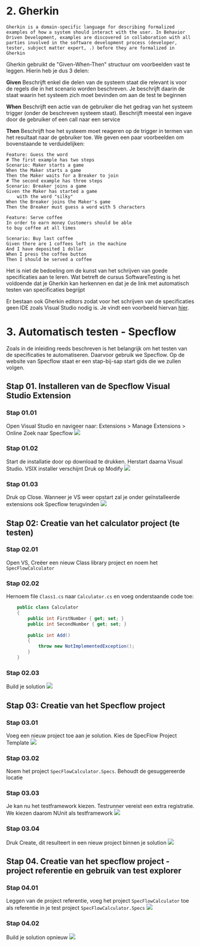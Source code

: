 # 2. Gherkin
	Gherkin is a domain-specific language for describing formalized examples of how a system should interact with the user. In Behavior Driven Development, examples are discovered in collaboration with all parties involved in the software development process (developer, tester, subject matter expert, .) before they are formalized in Gherkin

Gherkin gebruikt de "Given-When-Then" structuur om voorbeelden vast te leggen. Hierin heb je dus 3 delen:

**Given**
Beschrijft enkel die delen van de systeem staat die relevant is voor de regels die in het scenario worden beschreven. Je beschrijft daarin de staat waarin het systeem zich moet bevinden om aan de test te beginnen

**When**
Beschrijft een actie van de gebruiker die het gedrag van het systeem trigger (onder de beschreven systeem staat). Beschrijft meestal een ingave door de gebruiker of een call naar een service

**Then**
Beschrijft hoe het systeem moet reageren op de trigger in termen van het resultaat naar de gebruiker toe. We geven een paar voorbeelden om bovenstaande te verduidelijken:
```
Feature: Guess the word
# The first example has two steps
Scenario: Maker starts a game
When the Maker starts a game
Then the Maker waits for a Breaker to join
# The second example has three steps
Scenario: Breaker joins a game
Given the Maker has started a game 
    with the word "silky"
When the Breaker joins the Maker's game
Then the Breaker must guess a word with 5 characters
```

```
Feature: Serve coffee
In order to earn money Customers should be able 
to buy coffee at all times 

Scenario: Buy last coffee
Given there are 1 coffees left in the machine
And I have deposited 1 dollar 
When I press the coffee button 
Then I should be served a coffee
```

Het is niet de bedoeling om de kunst van het schrijven van goede specificaties aan te leren. Wat betreft de cursus SoftwareTesting is het voldoende dat je Gherkin kan herkennen en dat je de link met automatisch testen van specificaties begrijpt

Er bestaan ook Gherkin editors zodat voor het schrijven van de specificaties geen IDE zoals Visual Studio nodig is. Je vindt een voorbeeld hiervan [hier](https://specflow.org/gherkin-editor/).

# 3. Automatisch testen - Specflow
Zoals in de inleiding reeds beschreven is het belangrijk om het testen van de specificaties te automatiseren. Daarvoor gebruik we Specflow. Op de website van Specflow staat er een stap-bij-sap start gids die we zullen volgen.

## Stap 01. Installeren van de Specflow Visual Studio Extension
### Stap 01.01
Open Visual Studio en navigeer naar: Extensions > Manage Extensions > Online
Zoek naar Specflow
![](https://apwt.gitbook.io/~gitbook/image?url=https%3A%2F%2F4058530821-files.gitbook.io%2F%7E%2Ffiles%2Fv0%2Fb%2Fgitbook-x-prod.appspot.com%2Fo%2Fspaces%252F-MGtJKh7Wy8QD_tjgVdu%252Fuploads%252FYUh68CGTXjgbkjXi2hC9%252Fimage.png%3Falt%3Dmedia%26token%3D52c16688-4494-4c6a-940b-fe220ddfc483&width=768&dpr=4&quality=100&sign=4785f98e&sv=1)

### Stap 01.02
Start de installatie door op download te drukken. Herstart daarna Visual Studio. VSIX installer verschijnt 
Druk op Modify
![](https://apwt.gitbook.io/~gitbook/image?url=https%3A%2F%2F4058530821-files.gitbook.io%2F%7E%2Ffiles%2Fv0%2Fb%2Fgitbook-x-prod.appspot.com%2Fo%2Fspaces%252F-MGtJKh7Wy8QD_tjgVdu%252Fuploads%252FAau0h6N9p8dRhxWv2jB9%252Fimage.png%3Falt%3Dmedia%26token%3Daab2019e-bf0f-4576-9a1e-47b90d80f764&width=768&dpr=4&quality=100&sign=6009fd2b&sv=1)

### Stap 01.03
Druk op Close. Wanneer je VS weer opstart zal je onder geïnstalleerde extensions ook Specflow terugvinden
![](https://apwt.gitbook.io/~gitbook/image?url=https%3A%2F%2F4058530821-files.gitbook.io%2F%7E%2Ffiles%2Fv0%2Fb%2Fgitbook-x-prod.appspot.com%2Fo%2Fspaces%252F-MGtJKh7Wy8QD_tjgVdu%252Fuploads%252FvQTtl2ROojy4KL0H59sY%252Fimage.png%3Falt%3Dmedia%26token%3D57aa56be-369d-47cc-88f6-be3be8d2a9fe&width=768&dpr=4&quality=100&sign=67e0f75f&sv=1)

## Stap 02: Creatie van het calculator project (te testen)
### Stap 02.01
Open VS, Creëer een nieuw Class library project en noem het `SpecFlowCalculator`

### Stap 02.02
Hernoem file `Class1.cs` naar `Calculator.cs` en voeg onderstaande code toe:
```cs
    public class Calculator
    {
        public int FirstNumber { get; set; }
        public int SecondNumber { get; set; }
        
        public int Add()
        {
            throw new NotImplementedException();
        }
    }
```

### Stap 02.03
Build je solution
![](https://apwt.gitbook.io/~gitbook/image?url=https%3A%2F%2F4058530821-files.gitbook.io%2F%7E%2Ffiles%2Fv0%2Fb%2Fgitbook-legacy-files%2Fo%2Fassets%252F-MGtJKh7Wy8QD_tjgVdu%252F-MOWmjWiYQbYOZllqVUp%252F-MOWmukHNwnnTbW3Bgzi%252Fimage.png%3Falt%3Dmedia%26token%3Df5d8849d-7a3a-4f39-8f47-062fb2bce6cf&width=768&dpr=4&quality=100&sign=2793b64f&sv=1)

## Stap 03: Creatie van het Specflow project
### Stap 03.01
Voeg een nieuw project toe aan je solution. Kies de SpecFlow Project Template
![](https://apwt.gitbook.io/~gitbook/image?url=https%3A%2F%2F4058530821-files.gitbook.io%2F%7E%2Ffiles%2Fv0%2Fb%2Fgitbook-x-prod.appspot.com%2Fo%2Fspaces%252F-MGtJKh7Wy8QD_tjgVdu%252Fuploads%252FzyMYTyZlVONKndWvG60J%252Fimage.png%3Falt%3Dmedia%26token%3De1ede680-0d68-4f98-8a72-0949f5698a84&width=768&dpr=4&quality=100&sign=f184df5&sv=1)

### Stap 03.02
Noem het project `SpecFlowCalculator.Specs`. Behoudt de gesuggereerde locatie

### Stap 03.03
Je kan nu het testframework kiezen. Testrunner vereist een extra registratie. We kiezen daarom NUnit als testframework
![](https://apwt.gitbook.io/~gitbook/image?url=https%3A%2F%2F4058530821-files.gitbook.io%2F%7E%2Ffiles%2Fv0%2Fb%2Fgitbook-x-prod.appspot.com%2Fo%2Fspaces%252F-MGtJKh7Wy8QD_tjgVdu%252Fuploads%252FkviU4j8oWT8PLYj6yNEN%252Fimage.png%3Falt%3Dmedia%26token%3D74160b67-034e-4394-8796-50d5501cb29d&width=768&dpr=4&quality=100&sign=733164e&sv=1)

### Stap 03.04
Druk Create, dit resulteert in een nieuw project binnen je solution
![](https://apwt.gitbook.io/~gitbook/image?url=https%3A%2F%2F4058530821-files.gitbook.io%2F%7E%2Ffiles%2Fv0%2Fb%2Fgitbook-x-prod.appspot.com%2Fo%2Fspaces%252F-MGtJKh7Wy8QD_tjgVdu%252Fuploads%252FdogcluOpKdOm5ULRyPyy%252Fimage.png%3Falt%3Dmedia%26token%3D5d555d00-bde3-407c-9d67-a4e8045de76f&width=768&dpr=4&quality=100&sign=e52ba253&sv=1)

## Stap 04. Creatie van het specflow project - project referentie en gebruik van test explorer
### Stap 04.01
Leggen van de project referentie, voeg het project `SpecFlowCalculator` toe als referentie in je test project `SpecFlowCalculator.Specs`
![](https://apwt.gitbook.io/~gitbook/image?url=https%3A%2F%2F4058530821-files.gitbook.io%2F%7E%2Ffiles%2Fv0%2Fb%2Fgitbook-legacy-files%2Fo%2Fassets%252F-MGtJKh7Wy8QD_tjgVdu%252F-MOWmjWiYQbYOZllqVUp%252F-MOWpdiGlNYqTEGQqa7g%252Fimage.png%3Falt%3Dmedia%26token%3D916e7ce7-9af6-413b-9e29-c712e790f4da&width=768&dpr=4&quality=100&sign=196874df&sv=1)

### Stap 04.02
Build je solution opnieuw
![](https://apwt.gitbook.io/~gitbook/image?url=https%3A%2F%2F4058530821-files.gitbook.io%2F%7E%2Ffiles%2Fv0%2Fb%2Fgitbook-x-prod.appspot.com%2Fo%2Fspaces%252F-MGtJKh7Wy8QD_tjgVdu%252Fuploads%252FThUlEPbncqax9hZKtfqE%252Fimage.png%3Falt%3Dmedia%26token%3D25d92848-8bb3-45fb-aa6a-4e7109278779&width=768&dpr=4&quality=100&sign=8769b15d&sv=1)
